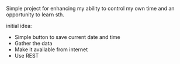 Simple project for enhancing my ability to control my own time and an opportunity to learn sth.

initial idea:
- Simple button to save current date and time
- Gather the data
- Make it available from internet
- Use REST
